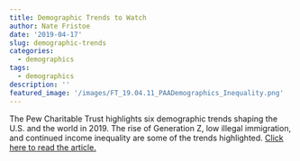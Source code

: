 ```yaml
---
title: Demographic Trends to Watch
author: Nate Fristoe
date: '2019-04-17'
slug: demographic-trends
categories:
  - demographics
tags:
  - demographics
description: ''
featured_image: '/images/FT_19.04.11_PAADemographics_Inequality.png'
---
```

The Pew Charitable Trust highlights six demographic trends shaping the U.S. and the world in 2019.  The rise of Generation Z, low illegal immigration, and continued income inequality are some of the trends highlighted.  [Click here to read the article.](https://www.pewresearch.org/fact-tank/2019/04/11/6-demographic-trends-shaping-the-u-s-and-the-world-in-2019)